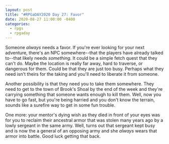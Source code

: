 ```yaml
---
layout: post
title: "#RPGaDAY2020 Day 27: Favor"
date: 2020-08-27 11:00:00 -0400
categories:
  - rpgs
  - rpgaday
---
```


Someone _always_ needs a favor. If you're ever looking for your next adventure, there's an NPC somewhere--that the players have already talked to--that likely needs _something_. It could be a simple fetch quest that they can't do. Maybe the location is really far away, hard to traverse, or dangerous for them. Could be that they are just too busy. Perhaps what they need isn't theirs for the taking and you'll need to liberate it from someone.

Another possibility is that they need you to take them somewhere. They need to get to the town of Brook's Shoal by the end of the week and they're carrying something that someone wants enough to kill them. Well, now you have to go fast, but you're being harried and you don't know the terrain, sounds like a surefire way to get in some fun trouble.

One more: your mentor's dying wish as they died in front of your eyes was for you to reclaim their ancestral armor that was stolen many years ago by a lowly sergeant in the same army. Well, turns out that sergeant kept busy and is now the a general of an opposing army and she _always_ wears that armor into battle. Good luck getting that back.
